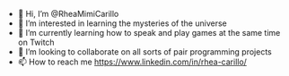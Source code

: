 - 👋 Hi, I’m @RheaMimiCarillo
- 👀 I’m interested in learning the mysteries of the universe
- 🌱 I’m currently learning how to speak and play games at the same time on Twitch
- 💞️ I’m looking to collaborate on all sorts of pair programming projects
- 📫 How to reach me https://www.linkedin.com/in/rhea-carillo/
